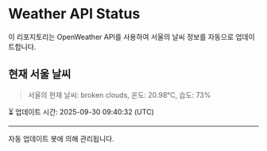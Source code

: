 
# Weather API Status

이 리포지토리는 OpenWeather API를 사용하여 서울의 날씨 정보를 자동으로 업데이트합니다.

## 현재 서울 날씨
> 서울의 현재 날씨: broken clouds, 온도: 20.98°C, 습도: 73%

⏳ 업데이트 시간: 2025-09-30 09:40:32 (UTC)

---
자동 업데이트 봇에 의해 관리됩니다.
